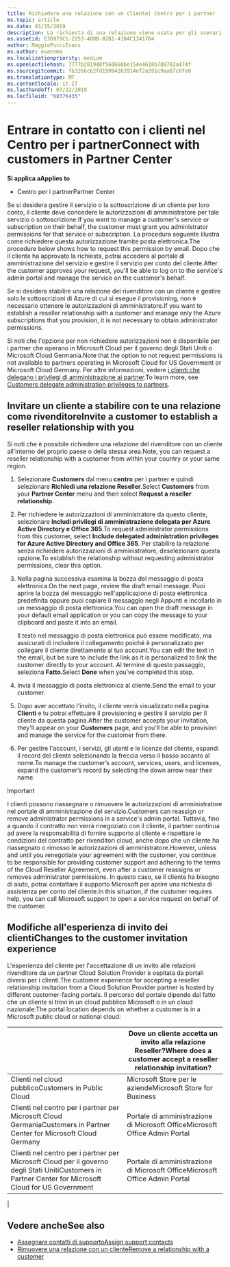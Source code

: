 ```yaml
---
title: Richiedere una relazione con un cliente| Centro per i partner
ms.topic: article
ms.date: 03/15/2019
description: La richiesta di una relazione viene usata per gli scenari multipartner e multicanale. È anche utile se un cliente rimuove i tuoi privilegi di amministratore delegato e devi ripristinarli per effettuare il provisioning o fornire supporto.
ms.assetid: E3D979C1-2253-408B-82B1-4104C1341704
author: MaggiePucciEvans
ms.author: evansma
ms.localizationpriority: medium
ms.openlocfilehash: 7777b281948f560666be154e4618b788782a474f
ms.sourcegitcommit: fb3266c62fd19994263914ef2a591c9aa07c0fe8
ms.translationtype: MT
ms.contentlocale: it-IT
ms.lasthandoff: 07/22/2019
ms.locfileid: "68376435"
---
```

# <a name="connect-with-customers-in-partner-center"></a><span data-ttu-id="25913-104">Entrare in contatto con i clienti nel Centro per i partner</span><span class="sxs-lookup"><span data-stu-id="25913-104">Connect with customers in Partner Center</span></span>

<span data-ttu-id="25913-105">**Si applica a**</span><span class="sxs-lookup"><span data-stu-id="25913-105">**Applies to**</span></span>

-  <span data-ttu-id="25913-106">Centro per i partner</span><span class="sxs-lookup"><span data-stu-id="25913-106">Partner Center</span></span>

<span data-ttu-id="25913-107">Se si desidera gestire il servizio o la sottoscrizione di un cliente per loro conto, il cliente deve concedere le autorizzazioni di amministratore per tale servizio o sottoscrizione.</span><span class="sxs-lookup"><span data-stu-id="25913-107">If you want to manage a customer's service or subscription on their behalf, the customer must grant you administrator permissions for that service or subscription.</span></span> <span data-ttu-id="25913-108">La procedura seguente illustra come richiedere questa autorizzazione tramite posta elettronica.</span><span class="sxs-lookup"><span data-stu-id="25913-108">The procedure below shows how to request this permission by email.</span></span> <span data-ttu-id="25913-109">Dopo che il cliente ha approvato la richiesta, potrai accedere al portale di amministrazione del servizio e gestire il servizio per conto del cliente.</span><span class="sxs-lookup"><span data-stu-id="25913-109">After the customer approves your request, you'll be able to log on to the service's admin portal and manage the service on the customer's behalf.</span></span>

<span data-ttu-id="25913-110">Se si desidera stabilire una relazione del rivenditore con un cliente e gestire solo le sottoscrizioni di Azure di cui si esegue il provisioning, non è necessario ottenere le autorizzazioni di amministratore.</span><span class="sxs-lookup"><span data-stu-id="25913-110">If you want to establish a reseller relationship with a customer and manage only the Azure subscriptions that you provision, it is not necessary to obtain administrator permissions.</span></span>

<span data-ttu-id="25913-111">Si noti che l'opzione per non richiedere autorizzazioni non è disponibile per i partner che operano in Microsoft Cloud per il governo degli Stati Uniti o Microsoft Cloud Germania.</span><span class="sxs-lookup"><span data-stu-id="25913-111">Note that the option to not request permissions is not available to partners operating in Microsoft Cloud for US Government or Microsoft Cloud Germany.</span></span> <span data-ttu-id="25913-112">Per altre informazioni, vedere [i clienti che delegano i privilegi di amministrazione ai partner](https://docs.microsoft.com/en-us/partner-center/customers_revoke_admin_privileges).</span><span class="sxs-lookup"><span data-stu-id="25913-112">To learn more, see [Customers delegate administration privileges to partners](https://docs.microsoft.com/en-us/partner-center/customers_revoke_admin_privileges).</span></span>


## <a name="invite-a-customer-to-establish-a-reseller-relationship-with-you"></a><span data-ttu-id="25913-113">Invitare un cliente a stabilire con te una relazione come rivenditore</span><span class="sxs-lookup"><span data-stu-id="25913-113">Invite a customer to establish a reseller relationship with you</span></span>

<span data-ttu-id="25913-114">Si noti che è possibile richiedere una relazione del rivenditore con un cliente all'interno del proprio paese o della stessa area.</span><span class="sxs-lookup"><span data-stu-id="25913-114">Note, you can request a reseller relationship with a customer from within your country or your same region.</span></span>

1.  <span data-ttu-id="25913-115">Selezionare **Customers** dal menu **centro** per i partner e quindi selezionare **Richiedi una relazione Reseller**.</span><span class="sxs-lookup"><span data-stu-id="25913-115">Select **Customers** from your **Partner Center** menu and then select **Request a reseller relationship**.</span></span>

2.  <span data-ttu-id="25913-116">Per richiedere le autorizzazioni di amministratore da questo cliente, selezionare **Includi privilegi di amministrazione delegata per Azure Active Directory e Office 365**.</span><span class="sxs-lookup"><span data-stu-id="25913-116">To request administrator permissions from this customer, select **Include delegated administration privileges for Azure Active Directory and Office 365**.</span></span> <span data-ttu-id="25913-117">Per stabilire la relazione senza richiedere autorizzazioni di amministratore, deselezionare questa opzione.</span><span class="sxs-lookup"><span data-stu-id="25913-117">To establish the relationship without requesting administrator permissions, clear this option.</span></span> 

3.  <span data-ttu-id="25913-118">Nella pagina successiva esamina la bozza del messaggio di posta elettronica.</span><span class="sxs-lookup"><span data-stu-id="25913-118">On the next page, review the draft email message.</span></span> <span data-ttu-id="25913-119">Puoi aprire la bozza del messaggio nell'applicazione di posta elettronica predefinita oppure puoi copiare il messaggio negli Appunti e incollarlo in un messaggio di posta elettronica.</span><span class="sxs-lookup"><span data-stu-id="25913-119">You can open the draft message in your default email application or you can copy the message to your clipboard and paste it into an email.</span></span> 

    <span data-ttu-id="25913-120">Il testo nel messaggio di posta elettronica può essere modificato, ma assicurati di includere il collegamento poiché è personalizzato per collegare il cliente direttamente al tuo account.</span><span class="sxs-lookup"><span data-stu-id="25913-120">You can edit the text in the email, but be sure to include the link as it is personalized to link the customer directly to your account.</span></span> <span data-ttu-id="25913-121">Al termine di questo passaggio, seleziona **Fatto**.</span><span class="sxs-lookup"><span data-stu-id="25913-121">Select **Done** when you’ve completed this step.</span></span>

3.  <span data-ttu-id="25913-122">Invia il messaggio di posta elettronica al cliente.</span><span class="sxs-lookup"><span data-stu-id="25913-122">Send the email to your customer.</span></span>

5.  <span data-ttu-id="25913-123">Dopo aver accettato l'invito, il cliente verrà visualizzato nella pagina **Clienti** e tu potrai effettuare il provisioning e gestire il servizio per il cliente da questa pagina.</span><span class="sxs-lookup"><span data-stu-id="25913-123">After the customer accepts your invitation, they'll appear on your **Customers** page, and you'll be able to provision and manage the service for the customer from there.</span></span>

 
6.  <span data-ttu-id="25913-124">Per gestire l'account, i servizi, gli utenti e le licenze del cliente, espandi il record del cliente selezionando la freccia verso il basso accanto al nome.</span><span class="sxs-lookup"><span data-stu-id="25913-124">To manage the customer’s account, services, users, and licenses, expand the customer’s record by selecting the down arrow near their name.</span></span>


> [!IMPORTANT]  
> <span data-ttu-id="25913-125">I clienti possono riassegnare o rimuovere le autorizzazioni di amministratore nel portale di amministrazione del servizio.</span><span class="sxs-lookup"><span data-stu-id="25913-125">Customers can reassign or remove administrator permissions in a service's admin portal.</span></span> <span data-ttu-id="25913-126">Tuttavia, fino a quando il contratto non verrà rinegoziato con il cliente, il partner continua ad avere la responsabilità di fornire supporto al cliente e rispettare le condizioni del contratto per rivenditori cloud, anche dopo che un cliente ha riassegnato o rimosso le autorizzazioni di amministratore.</span><span class="sxs-lookup"><span data-stu-id="25913-126">However, unless and until you renegotiate your agreement with the customer, you continue to be responsible for providing customer support and adhering to the terms of the Cloud Reseller Agreement, even after a customer reassigns or removes administrator permissions.</span></span> <span data-ttu-id="25913-127">In questo caso, se il cliente ha bisogno di aiuto, potrai contattare il supporto Microsoft per aprire una richiesta di assistenza per conto del cliente.</span><span class="sxs-lookup"><span data-stu-id="25913-127">In this situation, if the customer requires help, you can call Microsoft support to open a service request on behalf of the customer.</span></span>

## <a name="changes-to-the-customer-invitation-experience"></a><span data-ttu-id="25913-128">Modifiche all'esperienza di invito dei clienti</span><span class="sxs-lookup"><span data-stu-id="25913-128">Changes to the customer invitation experience</span></span>

<span data-ttu-id="25913-129">L'esperienza del cliente per l'accettazione di un invito alle relazioni rivenditore da un partner Cloud Solution Provider è ospitata da portali diversi per i clienti.</span><span class="sxs-lookup"><span data-stu-id="25913-129">The customer experience for accepting a reseller relationship invitation from a Cloud Solution Provider partner is hosted by different customer-facing portals.</span></span> <span data-ttu-id="25913-130">Il percorso del portale dipende dal fatto che un cliente si trovi in un cloud pubblico Microsoft o in un cloud nazionale:</span><span class="sxs-lookup"><span data-stu-id="25913-130">The portal location depends on whether a customer is in a Microsoft public cloud or national cloud:</span></span> 

|  | <span data-ttu-id="25913-131">Dove un cliente accetta un invito alla relazione Reseller?</span><span class="sxs-lookup"><span data-stu-id="25913-131">Where does a customer accept a reseller relationship invitation?</span></span> |
|---------|---------
| <span data-ttu-id="25913-132">Clienti nel cloud pubblico</span><span class="sxs-lookup"><span data-stu-id="25913-132">Customers in Public Cloud</span></span> | <span data-ttu-id="25913-133">Microsoft Store per le aziende</span><span class="sxs-lookup"><span data-stu-id="25913-133">Microsoft Store for Business</span></span> |
| <span data-ttu-id="25913-134">Clienti nel centro per i partner per Microsoft Cloud Germania</span><span class="sxs-lookup"><span data-stu-id="25913-134">Customers in Partner Center for Microsoft Cloud Germany</span></span> | <span data-ttu-id="25913-135">Portale di amministrazione di Microsoft Office</span><span class="sxs-lookup"><span data-stu-id="25913-135">Microsoft Office Admin Portal</span></span> |
| <span data-ttu-id="25913-136">Clienti nel centro per i partner per Microsoft Cloud per il governo degli Stati Uniti</span><span class="sxs-lookup"><span data-stu-id="25913-136">Customers in Partner Center for Microsoft Cloud for US Government</span></span> | <span data-ttu-id="25913-137">Portale di amministrazione di Microsoft Office</span><span class="sxs-lookup"><span data-stu-id="25913-137">Microsoft Office Admin Portal</span></span> |
|

## <a name="see-also"></a><span data-ttu-id="25913-138">Vedere anche</span><span class="sxs-lookup"><span data-stu-id="25913-138">See also</span></span>

- [<span data-ttu-id="25913-139">Assegnare contatti di supporto</span><span class="sxs-lookup"><span data-stu-id="25913-139">Assign support contacts</span></span>](assign-support-contacts.md)
- [<span data-ttu-id="25913-140">Rimuovere una relazione con un cliente</span><span class="sxs-lookup"><span data-stu-id="25913-140">Remove a relationship with a customer</span></span>](remove-a-relationship.md)
